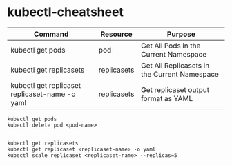 # kubectl-cheatsheet

| Command | Resource | Purpose|
|----------|----------|----------|
| kubectl get pods | pod  | Get All Pods in the Current Namespace  |
| kubectl get replicasets  | replicasets  | Get All Replicasets in the Current Namespace  |
| kubectl get replicaset replicaset-name -o yaml  | replicasets  | Get replicaset output format as YAML  |

```
kubectl get pods
kubectl delete pod <pod-name>


kubectl get replicasets
kubectl get replicaset <replicaset-name> -o yaml
kubectl scale replicaset <replicaset-name> --replicas=5
```
